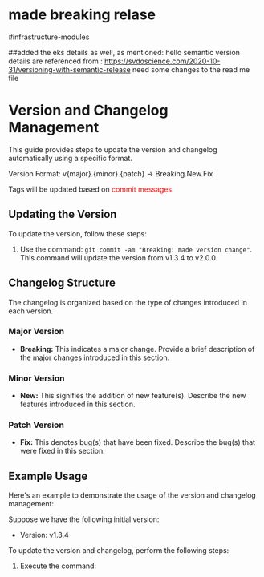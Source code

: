 # made breaking relase
#infrastructure-modules

##added the eks details as well, as mentioned:
hello
semantic version details are referenced from : https://svdoscience.com/2020-10-31/versioning-with-semantic-release
need some changes to the read me file
# Version and Changelog Management

This guide provides steps to update the version and changelog automatically using a specific format.

Version Format: v{major}.{minor}.{patch} → Breaking.New.Fix

Tags will be updated based on <span style="color:red;">commit messages</span>.

## Updating the Version

To update the version, follow these steps:

1. Use the command: `git commit -am "Breaking: made version change"`. This command will update the version from v1.3.4 to v2.0.0.

## Changelog Structure

The changelog is organized based on the type of changes introduced in each version.

### Major Version

- **Breaking:** This indicates a major change. Provide a brief description of the major changes introduced in this section.

### Minor Version

- **New:** This signifies the addition of new feature(s). Describe the new features introduced in this section.

### Patch Version

- **Fix:** This denotes bug(s) that have been fixed. Describe the bug(s) that were fixed in this section.

## Example Usage

Here's an example to demonstrate the usage of the version and changelog management:

Suppose we have the following initial version:

- Version: v1.3.4

To update the version and changelog, perform the following steps:

1. Execute the command:
